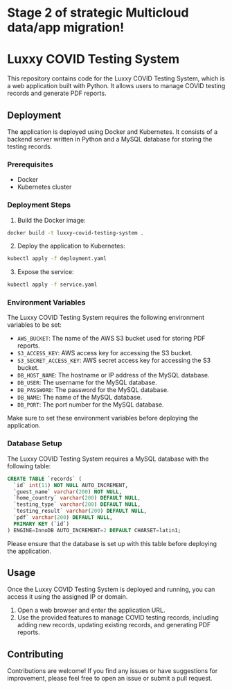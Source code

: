 # Stage 2 of strategic Multicloud data/app migration!

# Luxxy COVID Testing System

This repository contains code for the Luxxy COVID Testing System, which is a web application built with Python. It allows users to manage COVID testing records and generate PDF reports.

## Deployment

The application is deployed using Docker and Kubernetes. It consists of a backend server written in Python and a MySQL database for storing the testing records.

### Prerequisites

- Docker
- Kubernetes cluster

### Deployment Steps

1. Build the Docker image:

```bash
docker build -t luxxy-covid-testing-system .
```

2. Deploy the application to Kubernetes:

```bash
kubectl apply -f deployment.yaml
```

3. Expose the service:

```bash
kubectl apply -f service.yaml
```

### Environment Variables

The Luxxy COVID Testing System requires the following environment variables to be set:

- `AWS_BUCKET`: The name of the AWS S3 bucket used for storing PDF reports.
- `S3_ACCESS_KEY`: AWS access key for accessing the S3 bucket.
- `S3_SECRET_ACCESS_KEY`: AWS secret access key for accessing the S3 bucket.
- `DB_HOST_NAME`: The hostname or IP address of the MySQL database.
- `DB_USER`: The username for the MySQL database.
- `DB_PASSWORD`: The password for the MySQL database.
- `DB_NAME`: The name of the MySQL database.
- `DB_PORT`: The port number for the MySQL database.

Make sure to set these environment variables before deploying the application.

### Database Setup

The Luxxy COVID Testing System requires a MySQL database with the following table:

```sql
CREATE TABLE `records` (
  `id` int(11) NOT NULL AUTO_INCREMENT,
  `guest_name` varchar(200) NOT NULL,
  `home_country` varchar(200) DEFAULT NULL,
  `testing_type` varchar(200) DEFAULT NULL,
  `testing_result` varchar(200) DEFAULT NULL,
  `pdf` varchar(200) DEFAULT NULL,
  PRIMARY KEY (`id`)
) ENGINE=InnoDB AUTO_INCREMENT=2 DEFAULT CHARSET=latin1;
```

Please ensure that the database is set up with this table before deploying the application.

## Usage

Once the Luxxy COVID Testing System is deployed and running, you can access it using the assigned IP or domain.

1. Open a web browser and enter the application URL.
2. Use the provided features to manage COVID testing records, including adding new records, updating existing records, and generating PDF reports.

## Contributing

Contributions are welcome! If you find any issues or have suggestions for improvement, please feel free to open an issue or submit a pull request.
